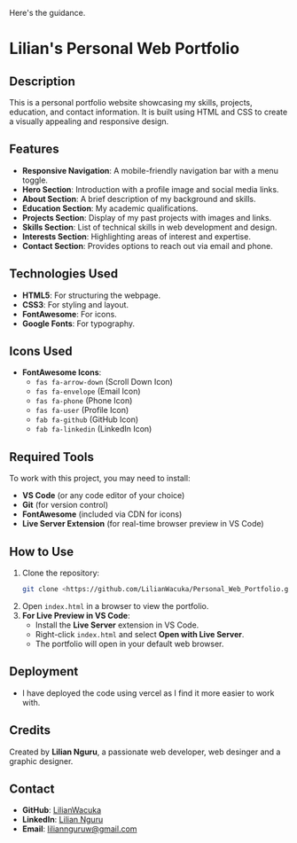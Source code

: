 Here's the guidance.

# Lilian's Personal Web Portfolio

## Description
This is a personal portfolio website showcasing my skills, projects, education, and contact information. It is built using HTML and CSS to create a visually appealing and responsive design.

## Features
- **Responsive Navigation**: A mobile-friendly navigation bar with a menu toggle.
- **Hero Section**: Introduction with a profile image and social media links.
- **About Section**: A brief description of my background and skills.
- **Education Section**: My academic qualifications.
- **Projects Section**: Display of my past projects with images and links.
- **Skills Section**: List of technical skills in web development and design.
- **Interests Section**: Highlighting areas of interest and expertise.
- **Contact Section**: Provides options to reach out via email and phone.

## Technologies Used
- **HTML5**: For structuring the webpage.
- **CSS3**: For styling and layout.
- **FontAwesome**: For icons.
- **Google Fonts**: For typography.

## Icons Used
- **FontAwesome Icons**:
  - `fas fa-arrow-down` (Scroll Down Icon)
  - `fas fa-envelope` (Email Icon)
  - `fas fa-phone` (Phone Icon)
  - `fas fa-user` (Profile Icon)
  - `fab fa-github` (GitHub Icon)
  - `fab fa-linkedin` (LinkedIn Icon)

## Required Tools
To work with this project, you may need to install:
- **VS Code** (or any code editor of your choice)
- **Git** (for version control)
- **FontAwesome** (included via CDN for icons)
- **Live Server Extension** (for real-time browser preview in VS Code)

## How to Use
1. Clone the repository:
   ```bash
   git clone <https://github.com/LilianWacuka/Personal_Web_Portfolio.git>
   ```
2. Open `index.html` in a browser to view the portfolio.
3. **For Live Preview in VS Code**:
   - Install the **Live Server** extension in VS Code.
   - Right-click `index.html` and select **Open with Live Server**.
   - The portfolio will open in your default web browser.

## Deployment
- I have deployed the code using vercel as I find it more easier to work with.
## Credits
Created by **Lilian Nguru**, a passionate web developer, web desinger and a graphic designer.

## Contact
- **GitHub**: [LilianWacuka](https://github.com/LilianWacuka)
- **LinkedIn**: [Lilian Nguru](https://www.linkedin.com/in/lilian-nguru-6a8850306/)
- **Email**: liliannguruw@gmail.com


